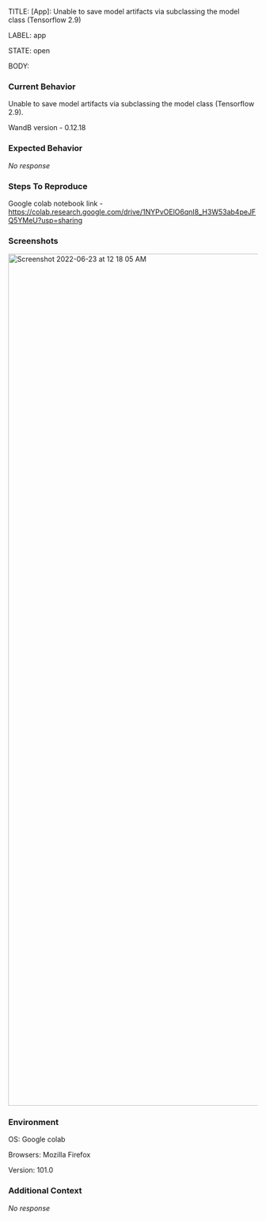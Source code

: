 TITLE:
[App]: Unable to save model artifacts via subclassing the model class (Tensorflow 2.9)

LABEL:
app

STATE:
open

BODY:
### Current Behavior

 Unable to save model artifacts via subclassing the model class (Tensorflow 2.9).
 
 
WandB version - 0.12.18




### Expected Behavior

_No response_

### Steps To Reproduce

Google colab notebook link - https://colab.research.google.com/drive/1NYPvOElO6qnI8_H3W53ab4peJFQ5YMeU?usp=sharing


### Screenshots

<img width="1717" alt="Screenshot 2022-06-23 at 12 18 05 AM" src="https://user-images.githubusercontent.com/25456344/175113798-084d5faf-b8bd-4dea-be5b-a2dc871de2cb.png">


### Environment

OS: Google colab

Browsers: Mozilla Firefox

Version: 101.0


### Additional Context

_No response_

